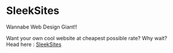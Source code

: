 # SleekSites
Wannabe Web Design Giant!!

Want your own cool website at cheapest possible rate? Why wait?<br>
Head here : <a href="sleeksites.in">SleekSites</a>

